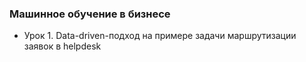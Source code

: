 ### Машинное обучение в бизнесе
* Урок 1. Data-driven-подход на примере задачи маршрутизации заявок в helpdesk
